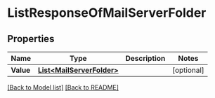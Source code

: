 # ListResponseOfMailServerFolder

## Properties
Name | Type | Description | Notes
------------ | ------------- | ------------- | -------------
**Value** | [**List&lt;MailServerFolder&gt;**](MailServerFolder.md) |  | [optional] 


[[Back to Model list]](Models.md) [[Back to README]](README.md)

